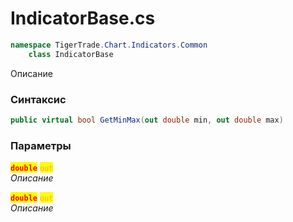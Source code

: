 
# IndicatorBase.cs
```csharp
namespace TigerTrade.Chart.Indicators.Common  
    class IndicatorBase
```

Описание

### Синтаксис
```csharp
public virtual bool GetMinMax(out double min, out double max)
```

### Параметры  
<mark style="color:red;">**`double`**</mark> <mark style="color: rgb(255, 166, 87);">`out`</mark>  
 *Описание*  
  
<mark style="color:red;">**`double`**</mark> <mark style="color: rgb(255, 166, 87);">`out`</mark>  
 *Описание*  
  

                    
                    